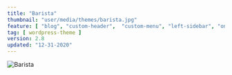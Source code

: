 ```yaml
---
title: "Barista"
thumbnail: "user/media/themes/barista.jpg"
feature: [ "blog", "custom-header",  "custom-menu", "left-sidebar", "one-column", "right-sidebar", "sticky-post", "threaded-comments", "translation-ready", "two-columns" ]
tag: [ wordpress-theme ]
version: 2.8
updated: "12-31-2020"
---
```

![Barista](https://getbenonit.com/user/media/themes/barista.jpg)